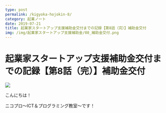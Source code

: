 ```yaml
---
type: post
permalink: /kigyoka-hojokin-8/
category: 起業ノート
date: 2019-07-21
title: 起業家スタートアップ支援補助金交付までの記録【第8話（完）】補助金交付
img: /img/起業家スタートアップ支援補助金/08_補助金交付.png
---
```


# 起業家スタートアップ支援補助金交付までの記録【第8話（完）】補助金交付

<img src="/img/起業家スタートアップ支援補助金/08_補助金交付.png"/>

こんにちは！

ニコプロ～ICT＆プログラミング教室～です！
